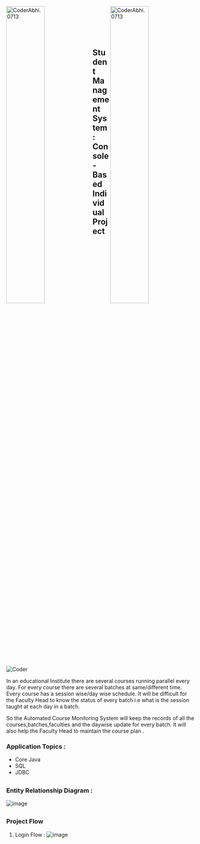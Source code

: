 <div>

<img width=45% title="Coder Abhi." alt="CoderAbhi.0713" align = left src="https://capsule-render.vercel.app/api?type=waving&color=gradient&customColorList=6,11,20&height=150&section=header&text=Learning-Hub&fontSize=40&fontColor=fff&animation=twinkling&fontAlignY=32"/>

<img width=45% title="Coder Abhi." alt="CoderAbhi.0713" align = right src="https://capsule-render.vercel.app/api?type=waving&color=gradient&customColorList=6,11,20&height=150&section=header&text=smiling-fold-7496&fontSize=40&fontColor=fff&animation=twinkling&fontAlignY=32"/>

</div>

</br></br></br></br>
## Student Management System : Console-Based Individual Project

 <!-- ![image](https://user-images.githubusercontent.com/105943862/200751675-ce7d2c83-e8e3-4fd8-87c8-da9186ede61d.png)
![image](https://user-images.githubusercontent.com/105943862/200753634-39bc8664-161e-4bac-9da1-b10f8fecf2b5.png) -->

<img src="https://user-images.githubusercontent.com/105943862/200754059-2452beb7-2471-411d-9caa-10f900dcb10b.png" alt="Coder" > 

In an educational  Institute there are several courses running parallel  every day. For every course there are several batches at same/different time. Every course has a session wise/day wise schedule. It will be difficult for the Faculty Head to know the status of every batch i.e what is the session taught at each day in a batch.

So the Automated Course Monitoring System will keep the records of all the courses,batches,faculties and the daywise update for every batch. It will also help the Faculty Head to maintain the course plan .
 
### Application Topics :
- Core Java
- SQL 
- JDBC


##
### Entity Relationship Diagram :
![image](https://user-images.githubusercontent.com/105943862/201519423-7cc24cf7-6798-41f2-9e94-c74370553948.png)

##
### Project Flow 
1. Login Flow :
![image](https://user-images.githubusercontent.com/105943862/201520384-78aaf59a-a63b-4b07-bbeb-b1f88316a4e0.png)
